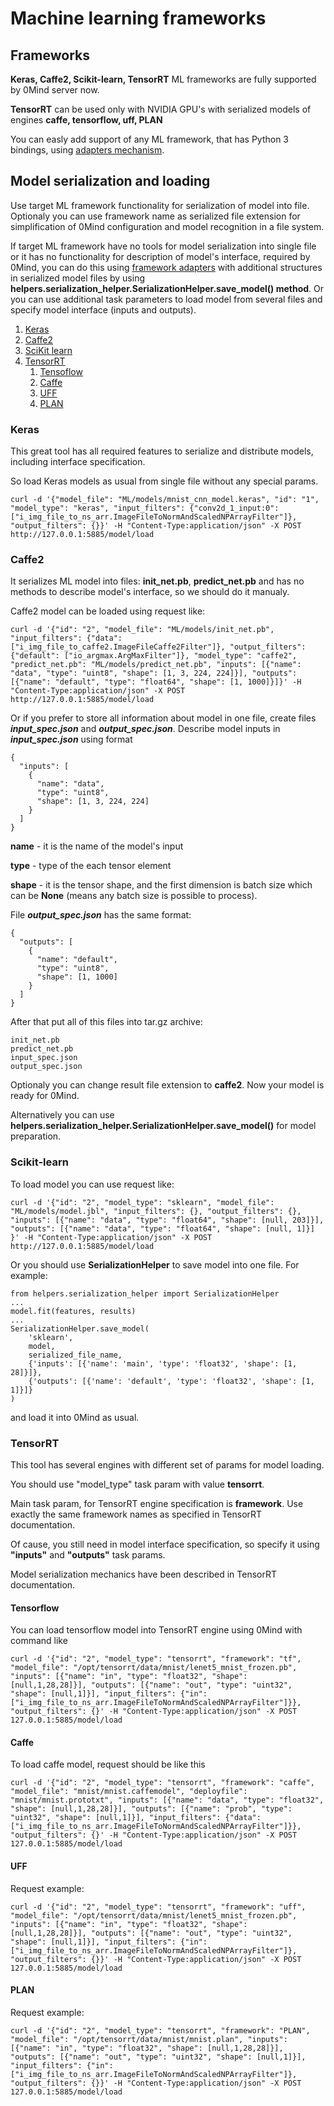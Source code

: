 # Machine learning frameworks

## Frameworks

**Keras, Caffe2, Scikit-learn, TensorRT** ML frameworks are fully supported by 0Mind server now.

**TensorRT** can be used only with NVIDIA GPU's with serialized models of engines **caffe, tensorflow, uff, PLAN**

You can easly add support of any ML framework, that has Python 3 bindings,
using [adapters mechanism](ADAPTERS.MD).

## Model serialization and loading
Use target ML framework functionality for serialization of model into file.
Optionaly you can use framework name as serialized file extension for
simplification of 0Mind configuration and model recognition in a file system.

If target ML framework have no tools for model serialization into
single file or it has no functionality for description of model's interface, required
by 0Mind, you can do this using [framework adapters](ADAPTERS.MD) with additional structures in
serialized model files by using **helpers.serialization_helper.SerializationHelper.save_model() method**.
Or you can use additional task parameters to load model from several files and specify model interface (inputs and outputs).

1. [Keras](#keras)
1. [Caffe2](#caffe2)
1. [SciKit learn](#scikit-learn)
1. [TensorRT](#tensorrt)
    1. [Tensoflow](#tensorflow)
    1. [Caffe](#caffe)
    1. [UFF](#uff)
    1. [PLAN](#plan)

### Keras
This great tool has all required features to serialize and distribute models,
including interface specification.

So load Keras models as usual from single file without any special params.
```
curl -d '{"model_file": "ML/models/mnist_cnn_model.keras", "id": "1", "model_type": "keras", "input_filters": {"conv2d_1_input:0": ["i_img_file_to_ns_arr.ImageFileToNormAndScaledNPArrayFilter"]}, "output_filters": {}}' -H "Content-Type:application/json" -X POST http://127.0.0.1:5885/model/load
```

### Caffe2
It serializes ML model into files: **init_net.pb**, **predict_net.pb**
and has no methods to describe model's interface, so we should do it manualy.

Caffe2 model can be loaded using request like:
```
curl -d '{"id": "2", "model_file": "ML/models/init_net.pb", "input_filters": {"data": ["i_img_file_to_caffe2.ImageFileCaffe2Filter"]}, "output_filters": {"default": ["io_argmax.ArgMaxFilter"]}, "model_type": "caffe2", "predict_net.pb": "ML/models/predict_net.pb", "inputs": [{"name": "data", "type": "uint8", "shape": [1, 3, 224, 224]}], "outputs": [{"name": "default", "type": "float64", "shape": [1, 1000]}]}' -H "Content-Type:application/json" -X POST http://127.0.0.1:5885/model/load
```
Or if you prefer to store all information about model in one file,
create files ***input_spec.json*** and ***output_spec.json***. Describe model
inputs in ***input_spec.json*** using format
```
{
  "inputs": [
    {
      "name": "data",
      "type": "uint8",
      "shape": [1, 3, 224, 224]
    }
  ]
}
```
**name** - it is the name of the model's input

**type** - type of the each tensor element

**shape** - it is the tensor shape, and the first dimension is batch size which
can be **None** (means any batch size is possible to process).

File ***output_spec.json*** has the same format:
```
{
  "outputs": [
    {
      "name": "default",
      "type": "uint8",
      "shape": [1, 1000]
    }
  ]
}
```
After that put all of this files into tar.gz archive:
```
init_net.pb
predict_net.pb
input_spec.json
output_spec.json
```
Optionaly you can change result file extension to **caffe2**.
Now your model is ready for 0Mind. 

Alternatively you can use **helpers.serialization_helper.SerializationHelper.save_model()** for model preparation.

### Scikit-learn
To load model you can use request like:
```
curl -d '{"id": "2", "model_type": "sklearn", "model_file": "ML/models/model.jbl", "input_filters": {}, "output_filters": {}, "inputs": [{"name": "data", "type": "float64", "shape": [null, 203]}], "outputs": [{"name": "data", "type": "float64", "shape": [null, 1]}] }' -H "Content-Type:application/json" -X POST http://127.0.0.1:5885/model/load
```
Or you should use **SerializationHelper** to save model into one file.
For example:
```
from helpers.serialization_helper import SerializationHelper
...
model.fit(features, results)
...
SerializationHelper.save_model(
    'sklearn',
    model,
    serialized_file_name,
    {'inputs': [{'name': 'main', 'type': 'float32', 'shape': [1, 28]}]},
    {'outputs': [{'name': 'default', 'type': 'float32', 'shape': [1, 1]}]}
)
```
and load it into 0Mind as usual.

### TensorRT
This tool has several engines with different set of params for model loading.

You should use "model_type" task param with value **tensorrt**.

Main task param, for TensorRT engine specification is **framework**.
Use exactly the same framework names as specified in TensorRT documentation.

Of cause, you still need in model interface specification, so specify it using **"inputs"** and **"outputs"** task params.

Model serialization mechanics have been described in TensorRT documentation.

#### Tensorflow
You can load tensorflow model into TensorRT engine using 0Mind with command like

```
curl -d '{"id": "2", "model_type": "tensorrt", "framework": "tf", "model_file": "/opt/tensorrt/data/mnist/lenet5_mnist_frozen.pb", "inputs": [{"name": "in", "type": "float32", "shape": [null,1,28,28]}], "outputs": [{"name": "out", "type": "uint32", "shape": [null,1]}], "input_filters": {"in": ["i_img_file_to_ns_arr.ImageFileToNormAndScaledNPArrayFilter"]}}, "output_filters": {}' -H "Content-Type:application/json" -X POST 127.0.0.1:5885/model/load
```

#### Caffe
To load caffe model, request should be like this

```
curl -d '{"id": "2", "model_type": "tensorrt", "framework": "caffe", "model_file": "mnist/mnist.caffemodel", "deployfile": "mnist/mnist.prototxt", "inputs": [{"name": "data", "type": "float32", "shape": [null,1,28,28]}], "outputs": [{"name": "prob", "type": "uint32", "shape": [null,1]}], "input_filters": {"data": ["i_img_file_to_ns_arr.ImageFileToNormAndScaledNPArrayFilter"]}}, "output_filters": {}' -H "Content-Type:application/json" -X POST 127.0.0.1:5885/model/load
```

#### UFF
Request example:
```
curl -d '{"id": "2", "model_type": "tensorrt", "framework": "uff", "model_file": "/opt/tensorrt/data/mnist/lenet5_mnist_frozen.pb", "inputs": [{"name": "in", "type": "float32", "shape": [null,1,28,28]}], "outputs": [{"name": "out", "type": "uint32", "shape": [null,1]}], "input_filters": {"in": ["i_img_file_to_ns_arr.ImageFileToNormAndScaledNPArrayFilter"]}, "output_filters": {}}' -H "Content-Type:application/json" -X POST 127.0.0.1:5885/model/load
```

#### PLAN
Request example:
```
curl -d '{"id": "2", "model_type": "tensorrt", "framework": "PLAN", "model_file": "/opt/tensorrt/data/mnist/mnist.plan", "inputs": [{"name": "in", "type": "float32", "shape": [null,1,28,28]}], "outputs": [{"name": "out", "type": "uint32", "shape": [null,1]}], "input_filters": {"in": ["i_img_file_to_ns_arr.ImageFileToNormAndScaledNPArrayFilter"]}, "output_filters": {}}' -H "Content-Type:application/json" -X POST 127.0.0.1:5885/model/load
```